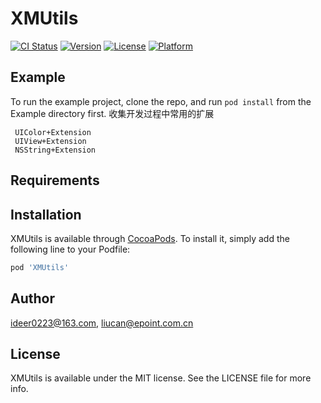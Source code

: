 # XMUtils

[![CI Status](https://img.shields.io/travis/ideer0223@163.com/XMUtils.svg?style=flat)](https://travis-ci.org/ideer0223@163.com/XMUtils)
[![Version](https://img.shields.io/cocoapods/v/XMUtils.svg?style=flat)](https://cocoapods.org/pods/XMUtils)
[![License](https://img.shields.io/cocoapods/l/XMUtils.svg?style=flat)](https://cocoapods.org/pods/XMUtils)
[![Platform](https://img.shields.io/cocoapods/p/XMUtils.svg?style=flat)](https://cocoapods.org/pods/XMUtils)

## Example

To run the example project, clone the repo, and run `pod install` from the Example directory first.
收集开发过程中常用的扩展
```
 UIColor+Extension
 UIView+Extension
 NSString+Extension
```

## Requirements

## Installation

XMUtils is available through [CocoaPods](https://cocoapods.org). To install
it, simply add the following line to your Podfile:

```ruby
pod 'XMUtils'
```

## Author

ideer0223@163.com, liucan@epoint.com.cn

## License

XMUtils is available under the MIT license. See the LICENSE file for more info.

